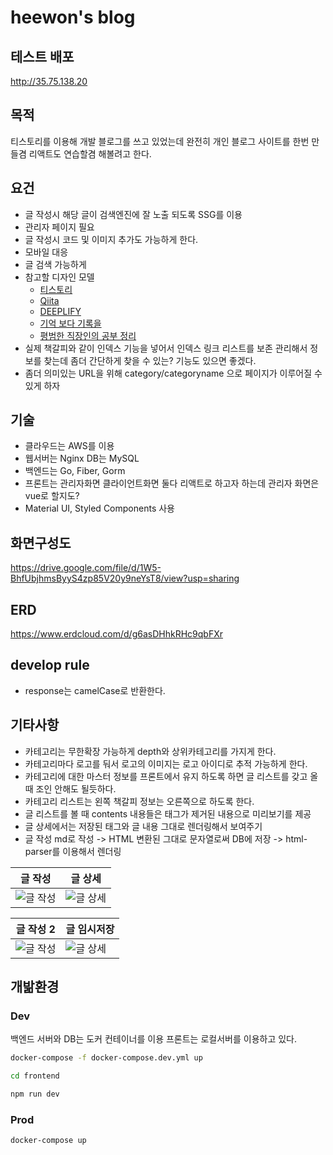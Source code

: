 # heewon's blog

## 테스트 배포

http://35.75.138.20

## 목적

티스토리를 이용해 개발 블로그를 쓰고 있었는데 완전히 개인 블로그 사이트를 한번 만들겸 리액트도 연습할겸 해볼려고 한다.

## 요건

- 글 작성시 해당 글이 검색엔진에 잘 노출 되도록 SSG를 이용
- 관리자 페이지 필요
- 글 작성시 코드 및 이미지 추가도 가능하게 한다.
- 모바일 대응
- 글 검색 가능하게
- 참고할 디자인 모델
  - [티스토리](https://www.tistory.com/)
  - [Qiita](https://qiita.com/)
  - [DEEPLIFY](https://deeplify.dev/)
  - [기억 보다 기록을](https://kyounghwan01.github.io/blog)
  - [평범한 직장인의 공부 정리](https://developer-talk.tistory.com/)
- 실제 책갈피와 같이 인덱스 기능을 넣어서 인덱스 링크 리스트를 보존 관리해서 정보를 찾는데 좀더 간단하게 찾을 수 있는? 기능도 있으면 좋겠다.
- 좀더 의미있는 URL을 위해 category/categoryname 으로 페이지가 이루어질 수 있게 하자

## 기술

- 클라우드는 AWS를 이용
- 웹서버는 Nginx DB는 MySQL
- 백엔드는 Go, Fiber, Gorm
- 프론트는 관리자화면 클라이언트화면 둘다 리액트로 하고자 하는데 관리자 화면은 vue로 할지도?
- Material UI, Styled Components 사용

## 화면구성도

https://drive.google.com/file/d/1W5-BhfUbjhmsByyS4zp85V20y9neYsT8/view?usp=sharing

## ERD

https://www.erdcloud.com/d/g6asDHhkRHc9qbFXr

## develop rule

- response는 camelCase로 반환한다.

## 기타사항

- 카테고리는 무한확장 가능하게 depth와 상위카테고리를 가지게 한다.
- 카테고리마다 로고를 둬서 로고의 이미지는 로고 아이디로 추적 가능하게 한다.
- 카테고리에 대한 마스터 정보를 프론트에서 유지 하도록 하면 글 리스트를 갖고 올때 조인 안해도 될듯하다.
- 카테고리 리스트는 왼쪽 책갈피 정보는 오른쪽으로 하도록 한다.
- 글 리스트를 볼 때 contents 내용들은 태그가 제거된 내용으로 미리보기를 제공
- 글 상세에서는 저장된 태그와 글 내용 그대로 렌더링해서 보여주기
- 글 작성 md로 작성 -> HTML 변환된 그대로 문자열로써 DB에 저장 -> html-parser를 이용해서 렌더링

| 글 작성                                                                                        | 글 상세                                                                                         |
| ---------------------------------------------------------------------------------------------- | ----------------------------------------------------------------------------------------------- |
| ![글 작성](https://github.com/gmldnjs26/react-heewon-blog/blob/develop/img/write.png?raw=true) | ![글 상세](https://github.com/gmldnjs26/react-heewon-blog/blob/develop/img/detail.png?raw=true) |

| 글 작성 2                                                                                       | 글 임시저장                                                                                       |
| ----------------------------------------------------------------------------------------------- | ------------------------------------------------------------------------------------------------- |
| ![글 작성](https://github.com/gmldnjs26/react-heewon-blog/blob/develop/img/write2.png?raw=true) | ![글 상세](https://github.com/gmldnjs26/react-heewon-blog/blob/develop/img/임시저장.png?raw=true) |

## 개밞환경

### Dev
백엔드 서버와 DB는 도커 컨테이너를 이용
프론트는 로컬서버를 이용하고 있다.
```bash
docker-compose -f docker-compose.dev.yml up
```
```bash
cd frontend
```
```bash
npm run dev
```

### Prod
```bash
docker-compose up
```
